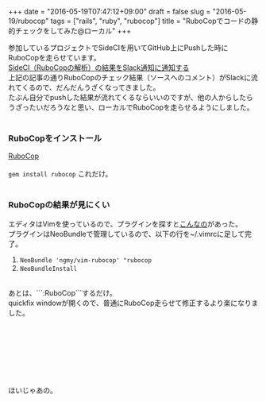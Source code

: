 +++
date = "2016-05-19T07:47:12+09:00"
draft = false
slug = "2016-05-19/rubocop"
tags = ["rails", "ruby", "rubocop"]
title = "RuboCopでコードの静的チェックをしてみた@ローカル"
+++

参加しているプロジェクトでSideCIを用いてGitHub上にPushした時にRuboCopを走らせています。<br>
[SideCI（RuboCopの解析）の結果をSlack通知に通知する](http://blog.tackeyy.org/post/2016-05-14/mailto-slack-from-sideci/)<br>
上記の記事の通りRuboCopのチェック結果（ソースへのコメント）がSlackに流れてくるので、だんだんうざくなってきました。<br>
たぶん自分でpushした結果が流れてくるならいいのですが、他の人からしたらうざったいだろうなと思い、ローカルでRuboCopを走らせるようにしました。<br>
<br>
### RuboCopをインストール

[RuboCop](https://github.com/bbatsov/rubocop#installation)<br>
<br>
```gem install rubocop``` これだけ。<br>
<br>

### RuboCopの結果が見にくい

エディタはVimを使っているので、プラグインを探すと[こんなの](https://github.com/ngmy/vim-rubocop)があった。<br>
プラグインはNeoBundleで管理しているので、以下の行を~/.vimrcに足して完了。<br>
1. ```NeoBundle 'ngmy/vim-rubocop' "rubocop```<br>
1. ```NeoBundleInstall```<br>
<br>
あとは、```:RuboCop```するだけ。<br>
quickfix windowが開くので、普通にRuboCop走らせて修正するより楽になりました。<br>

<br>
<br>
<br>
<br>
<br>
<br>
<br>
<br>
ほいじゃあの。

